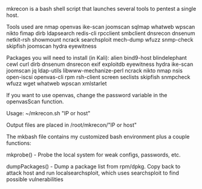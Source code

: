 mkrecon is a bash shell script that launches several tools to pentest a single host.

Tools used are nmap openvas ike-scan joomscan sqlmap whatweb wpscan nikto fimap dirb ldapsearch redis-cli rpcclient smbclient dnsrecon dnsenum netkit-rsh showmount ncrack searchsploit mech-dump wfuzz snmp-check skipfish joomscan hydra eyewitness


Packages you will need to install (in Kali): alien bind9-host blindelephant cewl curl dirb dnsenum dnsrecon exif exploitdb eyewitness hydra ike-scan joomscan jq ldap-utils libwww-mechanize-perl ncrack nikto nmap nsis open-iscsi openvas-cli rpm rsh-client screen seclists skipfish snmpcheck wfuzz wget whatweb wpscan xmlstarlet

If you want to use openvas, change the password variable in the openvasScan function.

Usage: ~/mkrecon.sh "IP or host"

Output files are placed in /root/mkrecon/"IP or host"


The mkbash file contains my customized bash environment plus a couple functions:

mkprobe() - Probe the local system for weak configs, passwords, etc.

dumpPackages() - Dump a package list from rpm/dpkg.  Copy back to attack host and run localsearchsploit, which uses searchsploit to find possible vulnerabilities


